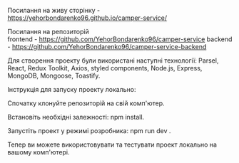 Посилання на живу сторінку - https://yehorbondarenko96.github.io/camper-service/

Посилання на репозиторій  
frontend - https://github.com/YehorBondarenko96/camper-service backend -
https://github.com/YehorBondarenko96/camper-service-backend

Для створення проекту були використані наступні технології: Parsel, React, Redux
Toolkit, Axios, styled components, Node.js, Express, MongoDB, Mongoose,
Toastify.

Інструкція для запуску проекту локально:

Спочатку клонуйте репозиторій на свій комп'ютер.

Встановіть необхідні залежності: npm install.

Запустіть проект у режимі розробника: npm run dev .

Тепер ви можете використовувати та тестувати проект локально на вашому
комп'ютері.
